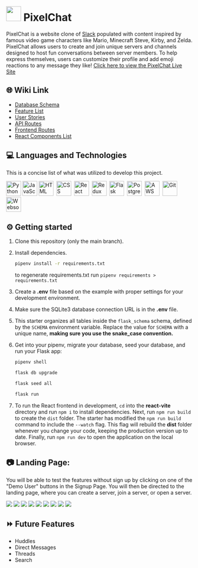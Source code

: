 # <img src='https://pixel-chat-image-bucket.s3.us-west-1.amazonaws.com/Default_Server_Image.svg' width="40" height="40" /> PixelChat

PixelChat is a website clone of [Slack](https://www.slack.com/) populated with content inspired by famous video game characters like Mario, Minecraft Steve, Kirby, and Zelda. PixelChat allows users to create and join unique servers and channels designed to host fun conversations between server members. To help express themselves, users can customize their profile and add emoji reactions to any message they like! [Click here to view the PixelChat Live Site](https://slack-deploy.onrender.com/)

## 🌐 Wiki Link

* [Database Schema](https://github.com/Promingy/SlackProject/wiki/Slack-Clone-DB-Schema)
* [Feature List](https://github.com/Promingy/SlackProject/wiki/Feature-list)
* [User Stories](https://github.com/Promingy/SlackProject/wiki/User-Stories)
* [API Routes](https://github.com/Promingy/SlackProject/wiki/API-routes)
* [Frontend Routes](https://github.com/Promingy/SlackProject/wiki/Frontend-routes)
* [React Components List](https://github.com/Promingy/SlackProject/wiki/React-Components-list)

## 💻 Languages and Technologies

This is a concise list of what was utilized to develop this project.

<div>
   <img src="https://github.com/devicons/devicon/blob/master/icons/python/python-original.svg" title="Python" alt="Python" width="40" height="40">
   <img src="https://raw.githubusercontent.com/devicons/devicon/55609aa5bd817ff167afce0d965585c92040787a/icons/javascript/javascript-original.svg" alt="JavaScript" width="40" height="40">
   <img src="https://github.com/devicons/devicon/blob/master/icons/html5/html5-original.svg" title="HTML5" alt="HTML" width="40" height="40"/>&nbsp;
   <img src="https://github.com/devicons/devicon/blob/master/icons/css3/css3-plain-wordmark.svg"  title="CSS3" alt="CSS" width="40" height="40"/>&nbsp;
   <img src="https://github.com/devicons/devicon/blob/master/icons/react/react-original-wordmark.svg" title="React" alt="React" width="40" height="40"/>&nbsp;
   <img src="https://github.com/devicons/devicon/blob/master/icons/redux/redux-original.svg" title="Redux" alt="Redux " width="40" height="40"/>&nbsp;
   <img src="https://cdn.freebiesupply.com/logos/large/2x/flask-logo-png-transparent.png" title="Flask" alt="Flask " width="40" height="40"/>&nbsp;
   <img src="https://github.com/devicons/devicon/blob/master/icons/postgresql/postgresql-original.svg" title="PostgreSQL" alt="PostgreSQL " width="40" height="40"/>&nbsp;
   <img src="https://github.com/devicons/devicon/blob/master/icons/amazonwebservices/amazonwebservices-plain-wordmark.svg" title="AWS" alt="AWS" width="40" height="40"/>&nbsp;
   <img src="https://github.com/devicons/devicon/blob/master/icons/git/git-original-wordmark.svg" title="Git" **alt="Git" width="40" height="40"/>
   <img src="https://i.morioh.com/9f75e619b0.png" title="Websockets" **alt="Websockets" width="40" height="40"/>
</div>

## ⚙️ Getting started

1. Clone this repository (only the main branch).

2. Install dependencies.

   ```bash
   pipenv install -r requirements.txt
   ```

   to regenerate requirements.txt run `pipenv requirements > requirements.txt`

3. Create a __.env__ file based on the example with proper settings for your
   development environment.

4. Make sure the SQLite3 database connection URL is in the __.env__ file.

5. This starter organizes all tables inside the `flask_schema` schema, defined
   by the `SCHEMA` environment variable.  Replace the value for
   `SCHEMA` with a unique name, **making sure you use the snake_case
   convention.**

6. Get into your pipenv, migrate your database, seed your database, and run your
   Flask app:

   ```bash
   pipenv shell
   ```

   ```bash
   flask db upgrade
   ```

   ```bash
   flask seed all
   ```

   ```bash
   flask run
   ```

7. To run the React frontend in development, `cd` into the __react-vite__
   directory and run `npm i` to install dependencies. Next, run `npm run build`
   to create the `dist` folder. The starter has modified the `npm run build`
   command to include the `--watch` flag. This flag will rebuild the __dist__
   folder whenever you change your code, keeping the production version up to
   date. Finally, run `npm run dev` to open the application on the local browser.

## 📷 Landing Page:

You will be able to test the features without sign up by clicking on one of the "Demo User" buttons in the Signup Page. You will then be directed to the landing page, where you can create a server, join a server, or open a server.

<img src='./images/readme_img_1.png'>
<img src='./images/readme_img_2.png'>
<img src='./images/readme_img_3.png'>
<img src='./images/readme_img_4.png'>
<img src='./images/readme_img_5.png'>
<img src='./images/readme_img_6.png'>
<img src='./images/readme_img_7.png'>
<img src='./images/readme_img_8.png'>
<img src='./images/readme_image_main.png'>

## ⏩ Future Features
* Huddles
* Direct Messages
* Threads
* Search
